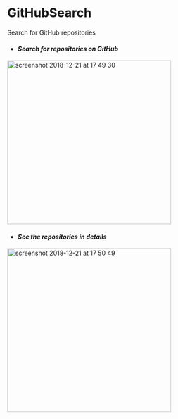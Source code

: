 # GitHubSearch
Search for GitHub repositories

- #### *Search for repositories on GitHub*

<img width="372" alt="screenshot 2018-12-21 at 17 49 30" src="https://user-images.githubusercontent.com/23437099/50356205-0a981000-0549-11e9-8db0-f88c4a105185.png">

- #### *See the repositories in details*

<img width="372" alt="screenshot 2018-12-21 at 17 50 49" src="https://user-images.githubusercontent.com/23437099/50356209-0f5cc400-0549-11e9-9127-12c57430b2af.png">
